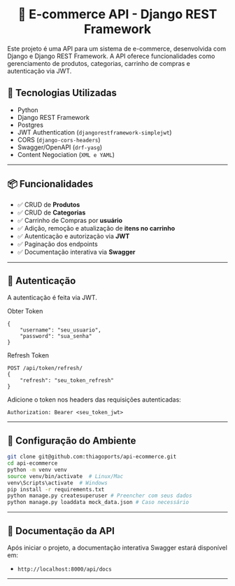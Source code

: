 <h1 align="center">🛒 E-commerce API - Django REST Framework</h1>

Este projeto é uma API para um sistema de e-commerce, desenvolvida com Django e Django REST Framework. A API oferece funcionalidades como gerenciamento de produtos, categorias, carrinho de compras e autenticação via JWT.

## 🚀 Tecnologias Utilizadas

- Python
- Django REST Framework
- Postgres
- JWT Authentication (`djangorestframework-simplejwt`)
- CORS (`django-cors-headers`)
- Swagger/OpenAPI (`drf-yasg`)
- Content Negociation (`XML e YAML`)

---

## 📦 Funcionalidades

- ✅ CRUD de **Produtos**
- ✅ CRUD de **Categorias**
- ✅ Carrinho de Compras por **usuário**
- ✅ Adição, remoção e atualização de **itens no carrinho**
- ✅ Autenticação e autorização via **JWT**
- ✅ Paginação dos endpoints
- ✅ Documentação interativa via **Swagger**

---

## 🔐 Autenticação
A autenticação é feita via JWT.

Obter Token

```POST /api/token/
{
    "username": "seu_usuario",
    "password": "sua_senha"
}
```

Refresh Token
```
POST /api/token/refresh/
{
    "refresh": "seu_token_refresh"
}
```

Adicione o token nos headers das requisições autenticadas:

```Authorization: Bearer <seu_token_jwt>```

---

## 🔧 Configuração do Ambiente

```sh
git clone git@github.com:thiagoports/api-ecommerce.git
cd api-ecommerce
python -m venv venv
source venv/bin/activate  # Linux/Mac
venv\Scripts\activate  # Windows
pip install -r requirements.txt
python manage.py createsuperuser # Preencher com seus dados
python manage.py loaddata mock_data.json # Caso necessário
```
---

## 📄 Documentação da API
Após iniciar o projeto, a documentação interativa Swagger estará disponível em:

- ```http://localhost:8000/api/docs```

---